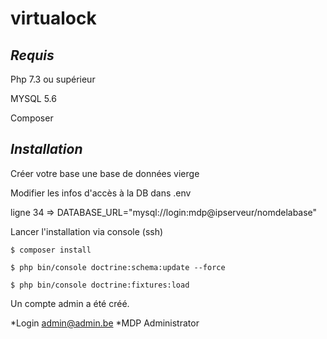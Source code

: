 # virtualock
## *Requis*
Php 7.3 ou supérieur

MYSQL 5.6

Composer

## *Installation*
Créer votre base une base de données vierge

Modifier les infos d'accès à la DB dans .env

 ligne 34 => DATABASE_URL="mysql://login:mdp@ipserveur/nomdelabase"

Lancer l'installation via console (ssh)
```
$ composer install

$ php bin/console doctrine:schema:update --force

$ php bin/console doctrine:fixtures:load
```

Un compte admin a été créé.

*Login admin@admin.be
*MDP Administrator
